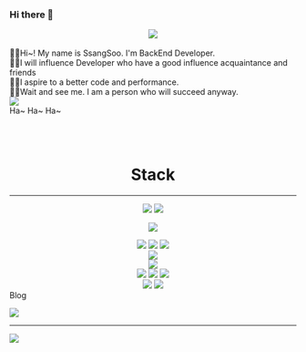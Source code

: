 ### Hi there 👋


<!-- 헤더 -->
<div align="center">
  <img src="https://capsule-render.vercel.app/api?type=waving&color=timeGradient&height=300&section=header&text=SsangSoo%20&fontSize=90">
</div>

<br>

<div>
  <span>
  🖐🏻Hi~! My name is SsangSoo. I'm BackEnd Developer. <br>
  💪🏻I will influence Developer who have a good influence acquaintance and friends <br>
  👍🏻I aspire to a better code and performance. <br>
  🫵🏻Wait and see me. I am a person who will succeed anyway. <br>
  </span>
<span>
  <img src="https://velog.velcdn.com/images/tjdtn4484/post/21c08eef-d5ae-4af6-b896-288c67680900/image.PNG"> <br> 
  Ha~ Ha~ Ha~ <br>
</span>
</div>


<br><br>

<!-- 스택 -->
<div align="center">
<h1>Stack</h1> 
<hr>
<!-- 언어 -->
  <img src="https://img.shields.io/badge/HTML5-E34F26?style=for-the-badge&logo=html5&logoColor=white">
  <img src="https://img.shields.io/badge/CSS3-1572B6?style=for-the-badge&logo=css3&logoColor=white"> <br>
  
  <img src="https://img.shields.io/badge/JAVA-1E8CBE?style=for-the-badge&logo=Java&logoColor=white"><br>

<!-- 프레임워크 -->
  <img src="https://img.shields.io/badge/Spring-6DB33F?style=for-the-badge&logo=Spring&logoColor=white">
  <img src="https://img.shields.io/badge/SpringBoot-6DB33F?style=for-the-badge&logo=Spring Boot&logoColor=white">
  <img src="https://img.shields.io/badge/Spring Security-6DB33F?style=for-the-badge&logo=Spring Security&logoColor=white">  <br>
<!-- JPA -->
  <img src="https://img.shields.io/badge/JPA-06AC38?style=for-the-badge&logo=JPA&logoColor=white"> <br>
<!-- DB -->
  <img src="https://img.shields.io/badge/MySql-4479A1?style=for-the-badge&logo=MySQL&logoColor=white"> <br>
<!-- AWS -->
  <img src="https://img.shields.io/badge/Amazon EC2-FF9900?style=for-the-badge&logo=amazonec2&logoColor=white">
  <img src="https://img.shields.io/badge/Amazon RDS-527FFF?style=for-the-badge&logo=amazonrds&logoColor=white">
<!-- Deploy -->
  <img src="https://img.shields.io/badge/GitHub Actions-2088FF?style=for-the-badge&logo=githubactions&logoColor=white"> <br>
<!-- tool -->
  <img src="https://img.shields.io/badge/Notion-000000?style=for-the-badge&logo=Notion&logoColor=white"> 
  <img src="https://img.shields.io/badge/intellijidea-000000?style=for-the-badge&logo=intellijidea&logoColor=white"> <br>
</div

## Blog
<!-- 블로그 -->
<a href="https://ssangsu.tistory.com/" target="_blank"><img src="https://img.shields.io/badge/tistory-000000?style=for-the-badge&logo=tistory&logoColor=white"/></a>

---

 <!-- 깃허브 상태  -->
<div align="left">
  <img src="https://github-readme-stats.vercel.app/api?username=SsangSoo&show_icons=true&theme=radical">
</div>


